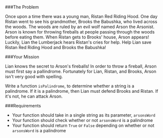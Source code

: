 ###The Problem

Once upon a time there was a young man, Ristan Red Riding Hood. One day Ristan went to see his grandmother, Brooks the Babushka, who lived across the woods. The woods are ruled by an evil wolf named Arson the Arsonist. Arson is known for throwing fireballs at people passing through the woods before eating them. When Ristan gets to Brooks' house, Arson appears! Luckily, Lian the Lumberjack hears Ristan's cries for help. Help Lian save Ristan Red Riding Hood and Brooks the Babushka!

###Your Mission

Lian knows the secret to Arson's fireballs! In order to throw a fireball, Arson must first say a pallindrome. Fortunately for Lian, Ristan, and Brooks, Arson isn't very good with spelling. 

Write a function `isPalindrome`, to determine whether a string is a palindrome. If it is a palindrome, then Lian must defend Brooks and Ristan. If it's not, he can attack Arson. 

###Requirements

 - Your function should take in a single string as its parameter, `arsonsWord`
 - Your function should check whether or not `arsonsWord` is a palindrome
 - Your function should return `True` or `False` depending on whether or not `arsonsWord` is a palindrome
